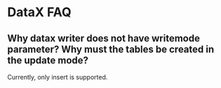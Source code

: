 # DataX  FAQ

## Why datax writer does not have writemode parameter? Why must the tables be created in the update mode?

Currently, only insert is supported.
